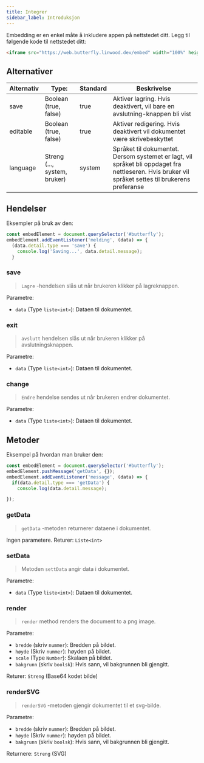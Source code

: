 ```yaml
---
title: Integrer
sidebar_label: Introduksjon
---
```


Embedding er en enkel måte å inkludere appen på nettstedet ditt. Legg til følgende kode til nettstedet ditt:

```html
<iframe src="https://web.butterfly.linwood.dev/embed" width="100%" height="500px" allowtransparency="true"></iframe>
```

## Alternativer

| Alternativ | Type:                        | Standard | Beskrivelse                                                                                                                                        |
| ---------- | ---------------------------- | -------- | -------------------------------------------------------------------------------------------------------------------------------------------------- |
| save       | Boolean (true, false)        | true     | Aktiver lagring. Hvis deaktivert, vil bare en avslutning-knappen bli vist                                                                          |
| editable   | Boolean (true, false)        | true     | Aktiver redigering. Hvis deaktivert vil dokumentet være skrivebeskyttet                                                                            |
| language   | Streng (..., system, bruker) | system   | Språket til dokumentet. Dersom systemet er lagt, vil språket bli oppdaget fra nettleseren. Hvis bruker vil språket settes til brukerens preferanse |

## Hendelser

Eksempler på bruk av den:

```javascript
const embedElement = document.querySelector('#butterfly');
embedElement.addEventListener('melding', (data) => {
  (data.detail.type === 'save') {
    console.log('Saving...', data.detail.message);
  }
```

### save

> `Lagre` -hendelsen slås ut når brukeren klikker på lagreknappen.

Parametre:

* `data` (Type `liste<int>`): Dataen til dokumentet.

### exit

> `avslutt` hendelsen slås ut når brukeren klikker på avslutningsknappen.

Parametre:

* `data` (Type `liste<int>`): Dataen til dokumentet.

### change

> `Endre` hendelse sendes ut når brukeren endrer dokumentet.

Parametre:

* `data` (Type `liste<int>`): Dataen til dokumentet.

## Metoder

Eksempel på hvordan man bruker den:

```javascript
const embedElement = document.querySelector('#butterfly');
embedElement.pushMessage('getData', {});
embedElement.addEventListener('message', (data) => {
  if(data.detail.type === 'getData') {
    console.log(data.detail.message);

});
```

### getData

> `getData` -metoden returnerer dataene i dokumentet.

Ingen parametere. Returer: `Liste<int>`

### setData

> Metoden `settData` angir data i dokumentet.

Parametre:

* `data` (Type `liste<int>`): Dataen til dokumentet.

### render

> `render` method renders the document to a png image.

Parametre:

* `bredde` (skriv `nummer`): Bredden på bildet.
* `høyde` (Skriv `nummer`): høyden på bildet.
* `scale` (Type `Number`): Skalaen på bildet.
* `bakgrunn` (skriv `boolsk`): Hvis sann, vil bakgrunnen bli gjengitt.

Returer: `Streng` (Base64 kodet bilde)

### renderSVG

> `renderSVG` -metoden gjengir dokumentet til et svg-bilde.

Parametre:

* `bredde` (skriv `nummer`): Bredden på bildet.
* `høyde` (Skriv `nummer`): høyden på bildet.
* `bakgrunn` (skriv `boolsk`): Hvis sann, vil bakgrunnen bli gjengitt.

Returnere: `Streng` (SVG)
